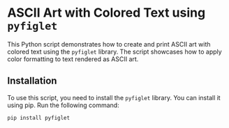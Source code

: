 # ASCII Art with Colored Text using `pyfiglet`

This Python script demonstrates how to create and print ASCII art with colored text using the `pyfiglet` library. The script showcases how to apply color formatting to text rendered as ASCII art.

## Installation

To use this script, you need to install the `pyfiglet` library. You can install it using pip. Run the following command:

```bash
pip install pyfiglet
